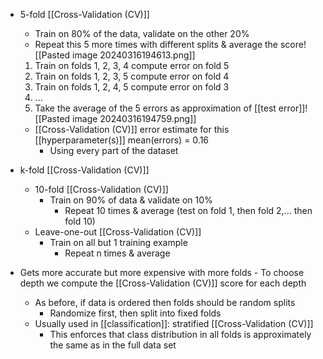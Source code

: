 - 5-fold [[Cross-Validation (CV)]]
	- Train on 80% of the data, validate on the other 20%
	- Repeat this 5 more times with different splits & average the score![[Pasted image 20240316194613.png]]
	1. Train on folds 1, 2, 3, 4 compute error on fold 5
	2. Train on folds 1, 2, 3, 5 compute error on fold 4
	3. Train on folds 1, 2, 4, 5 compute error on fold 3
	4. ...
	6. Take the average of the 5 errors as approximation of [[test error]]![[Pasted image 20240316194759.png]]
	- [[Cross-Validation (CV)]] error estimate for this [[hyperparameter(s)]] mean(errors) = 0.16
		- Using every part of the dataset

- k-fold [[Cross-Validation (CV)]]
	- 10-fold [[Cross-Validation (CV)]]
		- Train on 90% of data & validate on 10%
			- Repeat 10 times & average (test on fold 1, then fold 2,... then fold 10)
	- Leave-one-out [[Cross-Validation (CV)]]
		- Train on all but 1 training example
			- Repeat n times & average
- Gets more accurate but more expensive with more folds
		- To choose depth we compute the [[Cross-Validation (CV)]] score for each depth
	- As before, if data is ordered then folds should be random splits
		- Randomize first, then split into fixed folds
	- Usually used in [[classification]]: stratified [[Cross-Validation (CV)]]
		- This enforces that class distribution in all folds is approximately the same as in the full data set